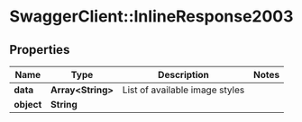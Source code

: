 # SwaggerClient::InlineResponse2003

## Properties
Name | Type | Description | Notes
------------ | ------------- | ------------- | -------------
**data** | **Array&lt;String&gt;** | List of available image styles | 
**object** | **String** |  | 

